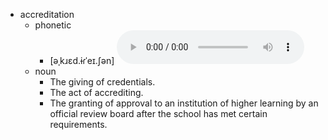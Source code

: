 - accreditation
	- phonetic
		- [əˌkɹɛd.ɨɾˈeɪ.ʃən]
		  <audio controls><source src="https://api.dictionaryapi.dev/media/pronunciations/en/accreditation-us.mp3"></audio>
	- noun
		- The giving of credentials.
		- The act of accrediting.
		- The granting of approval to an institution of higher learning by an official review board after the school has met certain requirements.